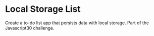 # Local Storage List

Create a to-do list app that persists data with local storage. Part of the Javascript30 challenge.
